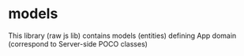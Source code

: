 # models

This library (raw js lib) contains models (entities) defining App domain (correspond to Server-side POCO classes)